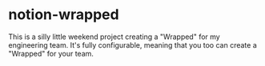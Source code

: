 # notion-wrapped

This is a silly little weekend project creating a "Wrapped" for my engineering team.
It's fully configurable, meaning that you too can create a "Wrapped" for your team.

